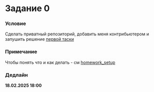 # Задание 0

### Условие
Сделать приватный репозиторий, добавить меня контрибьютером и запушить решение [первой таски](/elective/hw0/add/)

### Примечание
Чтобы понять что и как делать - см [homework_setup](/docs/homework_setup.md)

### Дедлайн
**18.02.2025 18:00**
